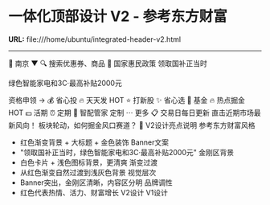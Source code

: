 # 一体化顶部设计 V2 - 参考东方财富

**URL:** file:///home/ubuntu/integrated-header-v2.html

---

📍
南京
▼
🔍
搜索优惠券、商品
🔔
国家惠民政策
领取国补正当时

绿色智能家电和3C·最高补贴2000元

资格申领
→
💰
省心投
🔥
天天发
HOT
⭐
打新股
✨
省心选
💎
基金
🔥
热点掘金
HOT
💵
活期
⏰
定期
🎯
智配管家
定制
⋯
更多
📋 交易日每日更新
直击近期市场最新风向！
板块轮动，如何掘金风口赛道？
🎨 V2设计亮点说明
参考东方财富风格
- 红色渐变背景 + 大标题 + 金色装饰
Banner文案
- "领取国补正当时，绿色智能家电和3C·最高补贴2000元"
金刚区背景
- 白色卡片 + 浅色图标背景，更清爽
渐变过渡
- 从红色渐变自然过渡到浅灰色背景
视觉层次
- Banner突出，金刚区清晰，内容区分明
品牌调性
- 红色代表热情、活力、财富增长
V2设计
V1设计